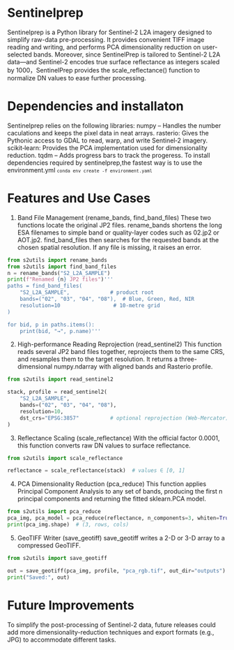 # Sentinelprep
Sentinelprep is a Python library for Sentinel-2 L2A imagery designed to simplify raw-data pre-processing. It provides convenient TIFF image reading and writing, and performs PCA dimensionality reduction on user-selected bands.
Moreover, since SentinelPrep is tailored to Sentinel-2 L2A data—and Sentinel-2 encodes true surface reflectance as integers scaled by 1000，SentinelPrep provides the scale_reflectance() function to normalize DN values to ease further processing.
# Dependencies and installaton
Sentinelprep relies on the following libraries:
numpy – Handles the number caculations and keeps the pixel data in neat arrays.
rasterio: Gives the Pythonic access to GDAL to read, warp, and write Sentinel‑2 imagery.
scikit‑learn: Provides the PCA implementation used for dimensionality reduction.
tqdm – Adds progress bars to track the progeress.
To install dependencies required by sentinelprep,the fastest way is to use the environment.yml
<code>`conda env create -f environment.yaml`</code>

# Features and Use Cases
1. Band File Management (rename_bands, find_band_files)
These two functions locate the original JP2 files. rename_bands shortens the long ESA filenames to simple band or quality-layer codes such as 02.jp2 or AOT.jp2. find_band_files then searches for the requested bands at the chosen spatial resolution. If any file is missing, it raises an error.
```python
from s2utils import rename_bands
from s2utils import find_band_files
n = rename_bands("S2_L2A_SAMPLE")
print(f"Renamed {n} JP2 files")'''
paths = find_band_files(
    "S2_L2A_SAMPLE",             # product root
    bands=("02", "03", "04", "08"),  # Blue, Green, Red, NIR
    resolution=10                 # 10‑metre grid
)

for bid, p in paths.items():
    print(bid, "→", p.name)'''
```       
2. High-performance Reading Reprojection (read_sentinel2)
This function reads several JP2 band files together, reprojects them to the same CRS, and resamples them to the target resolution. It returns a three-dimensional numpy.ndarray with aligned bands and Rasterio profile.
```python
from s2utils import read_sentinel2

stack, profile = read_sentinel2(
    "S2_L2A_SAMPLE",
    bands=("02", "03", "04", "08"),
    resolution=10,
    dst_crs="EPSG:3857"          # optional reprojection (Web‑Mercator)
)
```     
3. Reflectance Scaling (scale_reflectance)
With the official factor 0.0001, this function converts raw DN values to surface reflectance.
```python
from s2utils import scale_reflectance

reflectance = scale_reflectance(stack)  # values ∈ [0, 1]
```
4. PCA Dimensionality Reduction (pca_reduce)
This function applies Principal Component Analysis to any set of bands, producing the first n principal components and returning the fitted sklearn.PCA model.
```python
from s2utils import pca_reduce
pca_img, pca_model = pca_reduce(reflectance, n_components=3, whiten=True)
print(pca_img.shape)  # (3, rows, cols)
```
5. GeoTIFF Writer (save_geotiff)
save_geotiff writes a 2-D or 3-D array to a compressed GeoTIFF.
```python 
from s2utils import save_geotiff

out = save_geotiff(pca_img, profile, "pca_rgb.tif", out_dir="outputs")
print("Saved:", out)
```
# Future Improvements
To simplify the post-processing of Sentinel-2 data, future releases could add more dimensionality-reduction techniques and export formats (e.g., JPG) to accommodate different tasks.
